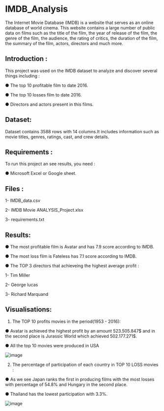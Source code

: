 # IMDB_Analysis
The Internet Movie Database (IMDB) is a website that serves as an
online database of world cinema. This website contains a large number
of public data on films such as the title of the film, the year of release of
the film, the genre of the film, the audience, the rating of critics, the
duration of the film, the summary of the film, actors, directors and
much more.
## Introduction :
This project was used on the IMDB dataset to analyze and discover
several things including :

● The top 10 profitable film to date 2016.

● The top 10 losses film to date 2016.

● Directors and actors present in this films.

## Dataset:
Dataset contains 3588 rows with 14 columns.It includes information such
as movie titles, genres, ratings, cast, and crew details.
## Requirements :
To run this project an see results, you need :

● Microsoft Excel or Google sheet.

## Files :
1- IMDB_data.csv

2- IMDB Movie ANALYSIS_Project.xlsx

3- requirements.txt

## Results:
● The most profitable film is Avatar and has 7.9 score according
to IMDB.

● The most loss film is Fateless has 7.1 score according to IMDB.

● The TOP 3 directors that achieveing the highest average profit :

1- Tim Miller

2- George lucas

3- Richard Marquand

## Visualisations:
1) The TOP 10 profits movies in the period(1953 - 2016):

● Avatar is achieved the highest profit by an amount
523.505.847$ and in the second place is Jurassic World which
achieved 502.177.271$.

● All the top 10 movies were produced in USA

![image](https://github.com/user-attachments/assets/f1db0c48-874e-406f-8dc6-1f2f95240256)

2) The percentage of participation of each country in TOP 10 LOSS
movies :

● As we see Japan ranks the first in producing films with the
most losses with percentage of 54.8% and Hungary in the
second place.

● Thailand has the lowest participation with 3.3%.

![image](https://github.com/user-attachments/assets/e3d671ed-e629-410a-b461-b76272e17295)
